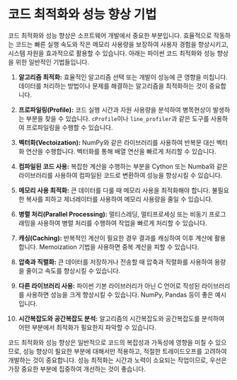# 코드 최적화와 성능 향상 기법

코드 최적화와 성능 향상은 소프트웨어 개발에서 중요한 부분입니다. 효율적으로 작동하는 코드는 빠른 실행 속도와 작은 메모리 사용량을 보장하여 사용자 경험을 향상시키고, 시스템 자원을 효과적으로 활용할 수 있습니다. 아래는 파이썬 코드 최적화와 성능 향상을 위한 일반적인 기법들입니다.

1. **알고리즘 최적화:** 효율적인 알고리즘 선택 또는 개발이 성능에 큰 영향을 미칩니다. 데이터를 처리하는 방법이나 문제를 해결하는 알고리즘을 최적화하는 것이 중요합니다.

2. **프로파일링(Profile):** 코드 실행 시간과 자원 사용량을 분석하여 병목현상이 발생하는 부분을 찾을 수 있습니다. `cProfile`이나 `line_profiler`과 같은 도구를 사용하여 프로파일링을 수행할 수 있습니다.

3. **벡터화(Vectoization):** NumPy와 같은 라이브러리를 사용하여 반복문 대신 벡터화 연산을 수행합니다. 벡터화를 통해 배열 연산을 빠르게 처리할 수 있습니다.

4. **컴파일된 코드 사용:** 복잡한 계산을 수행하는 부분을 Cython 또는 Numba와 같은 라이브러리를 사용하여 컴파일된 코드로 변환하여 성능을 향상시킬 수 있습니다.

5. **메모리 사용 최적화:** 큰 데이터를 다룰 때 메모리 사용을 최적화해야 합니다. 불필요한 복사를 피하고 제너레이터를 사용하여 메모리 사용량을 줄일 수 있습니다.

6. **병렬 처리(Parallel Processing):** 멀티스레딩, 멀티프로세싱 또는 비동기 프로그래밍을 사용하여 병렬 처리를 수행하여 작업을 빠르게 처리할 수 있습니다.

7. **캐싱(Caching):** 반복적인 계산이 필요한 경우 결과를 캐싱하여 이후 계산에 활용합니다. Memoization 기법을 사용하면 중복 계산을 피할 수 있습니다.

8. **압축과 직렬화:** 큰 데이터를 저장하거나 전송할 때 압축과 직렬화를 사용하여 용량을 줄이고 속도를 향상시킬 수 있습니다.

9. **다른 라이브러리 사용:** 파이썬 기본 라이브러리가 아닌 C 언어로 작성된 라이브러리를 사용하면 성능을 크게 향상시킬 수 있습니다. NumPy, Pandas 등이 좋은 예시입니다.

10. **시간복잡도와 공간복잡도 분석:** 알고리즘의 시간복잡도와 공간복잡도를 분석하여 어떤 부분에서 최적화가 필요한지 파악할 수 있습니다.

코드 최적화와 성능 향상은 일반적으로 코드의 복잡성과 가독성에 영향을 미칠 수 있으므로, 성능 향상이 필요한 부분에 대해서만 적용하고, 적절한 트레이드오프를 고려하여 개발하는 것이 중요합니다. 성능 최적화는 시간과 노력이 소요되는 작업이므로, 우선은 가장 중요한 부분에 집중하여 개선하는 것이 좋습니다.